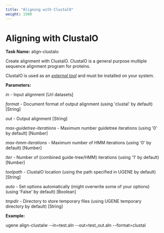 ```yaml
---
title: "Aligning with ClustalO"
weight: 1500
---
```



# Aligning with ClustalO

**Task Name:** align-clustalo

Create alignment with ClustalO. ClustalO is a general purpose multiple sequence alignment program for proteins.

ClustalO is used as an [_external tool_](http://ugene.unipro.ru/documentation/manual/plugins/external_tool_support.html#external-tool-support) and must be installed on your system.

**Parameters:**

_in -_ Input alignment \[Url datasets\]

_format -_ Document format of output alignment (using 'clustal' by default) \[String\]

_out -_ Output alignment \[String\]

_max-guidetree-iterations -_ Maximum number guidetree iterations (using '0' by default) \[Number\]

_max-hmm-iterations -_ Maximum number of HMM iterations (using '0' by default) \[Number\]

_iter -_ Number of (combined guide-tree/HMM) iterations (using '1' by default) \[Number\]

_toolpath -_ ClustalO location (using the path specified in UGENE by default) \[String\]

_auto -_ Set options automatically (might overwrite some of your options) (using 'False' by default) \[Boolean\]

_tmpdir -_ Directory to store temporary files (using UGENE temporary directory by default) \[String\]

**Example:**

ugene align-clustalw  --in=test.aln --out=test\_out.aln --format=clustal
